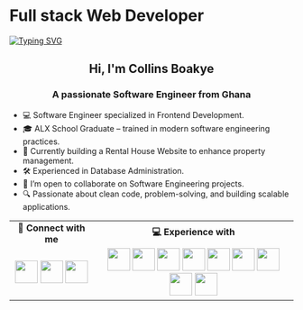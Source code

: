 # Full stack Web Developer

[![Typing SVG](https://readme-typing-svg.herokuapp.com?font=Fira+Code&pause=1000&color=4FF7BD&width=635&lines=Hey!+You+Are+Welcome+To+My+Profile;I'm+Collins%2C+a+Fullstack+Software+Engineer.+;Passionate+About+Solving+Complex+Tech+Challenges.+;Always+Learning%2C+Coding%2C+And+Building+Great+Solutions.;Feel+Free+To+Explore+My+Projects!+%F0%9F%9A%80++)](https://git.io/typing-svg)

<h2 align="center"><strong>Hi, I'm Collins Boakye</strong></h2>

<h3 align="center"><strong>A passionate Software Engineer from Ghana</strong></h3>

- 💻 Software Engineer specialized in Frontend Development.
- 🎓 ALX School Graduate – trained in modern software engineering practices.
- 🏡 Currently building a Rental House Website to enhance property management.
- 🛠️ Experienced in Database Administration.
- 👯 I’m open to collaborate on Software Engineering projects.
- 🔍 Passionate about clean code, problem-solving, and building scalable applications.

<table>
  <tr>
    <td align="center"><strong>🔗 Connect with me</strong></td>
    <td align="center"><strong>💻 Experience with</strong></td>
  </tr>
  <tr>
    <td align="center">
      <a href="https://github.com/yourusername"><img src="https://cdn.jsdelivr.net/gh/devicons/devicon/icons/github/github-original.svg" width="40"></a>
      <a href="https://linkedin.com/in/yourprofile"><img src="https://cdn.jsdelivr.net/gh/devicons/devicon/icons/linkedin/linkedin-original.svg" width="40"></a>
      <a href="https://twitter.com/yourhandle"><img src="https://cdn.jsdelivr.net/gh/devicons/devicon/icons/twitter/twitter-original.svg" width="40"></a>
    </td>
    <td align="center">
      <img src="https://cdn.jsdelivr.net/gh/devicons/devicon/icons/html5/html5-original.svg" width="40">
      <img src="https://cdn.jsdelivr.net/gh/devicons/devicon/icons/css3/css3-original.svg" width="40">
      <img src="https://cdn.jsdelivr.net/gh/devicons/devicon/icons/javascript/javascript-original.svg" width="40">
      <img src="https://cdn.jsdelivr.net/gh/devicons/devicon/icons/react/react-original.svg" width="40">
      <img src="https://cdn.jsdelivr.net/gh/devicons/devicon/icons/nextjs/nextjs-original.svg" width="40">
      <img src="https://cdn.jsdelivr.net/gh/devicons/devicon/icons/python/python-original.svg" width="40">
      <img src="https://cdn.jsdelivr.net/gh/devicons/devicon/icons/c/c-original.svg" width="40">
      <img src="https://cdn.jsdelivr.net/gh/devicons/devicon/icons/microsoftsqlserver/microsoftsqlserver-plain.svg" width="40">
      <img src="https://cdn.jsdelivr.net/gh/devicons/devicon/icons/mysql/mysql-original.svg" width="40">
    </td>
  </tr>
</table>
